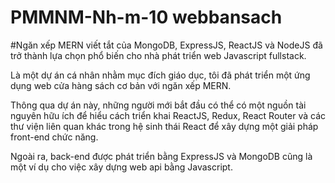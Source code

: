 # PMMNM-Nh-m-10 webbansach
#Ngăn xếp MERN viết tắt của MongoDB, ExpressJS, ReactJS và NodeJS đã trở thành lựa chọn phổ biến cho nhà phát triển web Javascript fullstack.

Là một dự án cá nhân nhằm mục đích giáo dục, tôi đã phát triển một ứng dụng web cửa hàng sách cơ bản với ngăn xếp MERN.

Thông qua dự án này, những người mới bắt đầu có thể có một nguồn tài nguyên hữu ích để hiểu cách triển khai ReactJS, Redux, React Router và các thư viện liên quan khác trong hệ sinh thái React để xây dựng một giải pháp front-end chức năng.

Ngoài ra, back-end được phát triển bằng ExpressJS và MongoDB cũng là một ví dụ cho việc xây dựng web api bằng Javascript.
